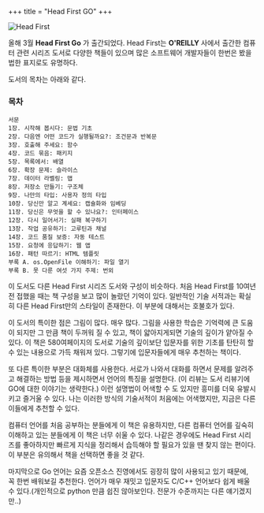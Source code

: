 +++
title = "Head First GO"
+++

![Head First](http://image.yes24.com/goods/89342507/800x0)

올해 3월 **Head First Go** 가 출간되었다. Head First는 **O'REILLY** 사에서 출간한 컴퓨터 관련 시리즈 도서로 다양한 책들이 있으며 많은 소프트웨어 개발자들이 한번은 봤을법한 표지로도 유명하다.

도서의 목차는 아래와 같다.

### 목차
```
서문
1장. 시작해 봅시다: 문법 기초
2장. 다음엔 어떤 코드가 실행될까요?: 조건문과 반복문
3장. 호출해 주세요: 함수
4장. 코드 묶음: 패키지
5장. 목록에서: 배열
6장. 확장 문제: 슬라이스
7장. 데이터 라벨링: 맵
8장. 저장소 만들기: 구조체
9장. 나만의 타입: 사용자 정의 타입
10장. 당신만 알고 계세요: 캡슐화와 임베딩
11장. 당신은 무엇을 할 수 있나요?: 인터페이스
12장. 다시 일어서기: 실패 복구하기
13장. 작업 공유하기: 고루틴과 채널
14장. 코드 품질 보증: 자동 테스트
15장. 요청에 응답하기: 웹 앱
16장. 패턴 따르기: HTML 템플릿
부록 A. os.OpenFile 이해하기: 파일 열기
부록 B. 못 다룬 여섯 가지 주제: 번외
```
이 도서도 다른 Head First 시리즈 도서와 구성이 비슷하다. 처음 Head First를 10여년 전 접했을 때는 책 구성을 보고 많이 놀랐던 기억이 있다. 일반적인 기술 서적과는 확실히 다른 Head First만의 스타일이 존재한다. 이 부분에 대해서는 호불호가 있다.

이 도서의 특이한 점은 그림이 많다. 매우 많다. 그림을 사용한 학습은 기억력에 큰 도움이 되지만 그 만큼 책이 두꺼워 질 수 있고, 책이 얇아지게되면 기술의 깊이가 얕아질 수 있다. 이 책은 580여페이지의 도서로 기술의 깊이보단 입문자를 위한 기초를 탄탄히 할 수 있는 내용으로 가득 채워져 있다. 그렇기에 입문자들에게 매우 추천하는 책이다.

또 다른 특이한 부분은 대화체를 사용한다. 서로가 나와서 대화를 하면서 문제를 알려주고 해결하는 방법 등을 제시하면서 언어의 특징을 설명한다. (이 리뷰는 도서 리뷰기에 GO에 대한 이야기는 생략한다.) 이런 설명법이 어색할 수 도 있지만 흥미를 더욱 유발시키고 즐거울 수 있다. 나는 이러한 방식의 기술서적이 처음에는 어색했지만, 지금은 다른 이들에게 추천할 수 있다.

컴퓨터 언어를 처음 공부하는 분들에게 이 책은 유용하지만, 다른 컴퓨터 언어를 깊숙히 이해하고 있는 분들에게 이 책은 너무 쉬울 수 있다. 나같은 경우에도 Head First 시리즈를 좋아하지만 빠르게 지식을 정리해서 습득해야 할 필요가 있을 땐 찾지 않는 편이다. 이 부분은 유의해서 책을 선택하면 좋을 것 같다.

마지막으로 Go 언어는 요즘 오픈소스 진영에서도 굉장히 많이 사용되고 있기 때문에, 꼭 한번 배워보길 추천한다. 언어가 매우 재밋고 입문자도 C/C++ 언어보다 쉽게 배울 수 있다.(개인적으로 python 만큼 쉽진 않아보인다. 전문가 수준까지는 다른 얘기겠지만..)

